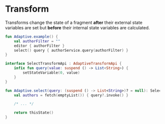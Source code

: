 # Transform

Transforms change the state of a fragment **after** their external state variables are set but
**before** their internal state variables are calculated.

```kotlin
fun Adaptive.example() {
    val authorFilter = ""
    editor { authorFilter }
    select() query { authorService.query(authorFilter) }
}

interface SelectTransformApi : AdaptiveTransformApi {
    infix fun query(value: suspend () -> List<String>) {
        setStateVariable(0, value)
    }
}

fun Adaptive.select(query: (suspend () -> List<String>)? = null): SelectTransformApi {
    val authors = fetch(emptyList()) { query?.invoke() }

    /* ... */

    return thisState()
}
```